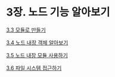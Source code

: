 # 3장. 노드 기능 알아보기

[3.3 모듈로 만들기](3%E1%84%8C%E1%85%A1%E1%86%BC%20%E1%84%82%E1%85%A9%E1%84%83%E1%85%B3%20%E1%84%80%E1%85%B5%E1%84%82%E1%85%B3%E1%86%BC%20%E1%84%8B%E1%85%A1%E1%86%AF%E1%84%8B%E1%85%A1%E1%84%87%E1%85%A9%E1%84%80%E1%85%B5%20041305c3ca3f4b6dbf644116cfebc78c/3%203%20%E1%84%86%E1%85%A9%E1%84%83%E1%85%B2%E1%86%AF%E1%84%85%E1%85%A9%20%E1%84%86%E1%85%A1%E1%86%AB%E1%84%83%E1%85%B3%E1%86%AF%E1%84%80%E1%85%B5%2081b62d08b55645f4b730ddf1da4e0807.md)

[3.4 노드 내장 객체 알아보기](3%E1%84%8C%E1%85%A1%E1%86%BC%20%E1%84%82%E1%85%A9%E1%84%83%E1%85%B3%20%E1%84%80%E1%85%B5%E1%84%82%E1%85%B3%E1%86%BC%20%E1%84%8B%E1%85%A1%E1%86%AF%E1%84%8B%E1%85%A1%E1%84%87%E1%85%A9%E1%84%80%E1%85%B5%20041305c3ca3f4b6dbf644116cfebc78c/3%204%20%E1%84%82%E1%85%A9%E1%84%83%E1%85%B3%20%E1%84%82%E1%85%A2%E1%84%8C%E1%85%A1%E1%86%BC%20%E1%84%80%E1%85%A2%E1%86%A8%E1%84%8E%E1%85%A6%20%E1%84%8B%E1%85%A1%E1%86%AF%E1%84%8B%E1%85%A1%E1%84%87%E1%85%A9%E1%84%80%E1%85%B5%2080e491ac350f418bb2ae8b1e36d2cc19.md)

[3.5 노드 내장 모듈 사용하기](3%E1%84%8C%E1%85%A1%E1%86%BC%20%E1%84%82%E1%85%A9%E1%84%83%E1%85%B3%20%E1%84%80%E1%85%B5%E1%84%82%E1%85%B3%E1%86%BC%20%E1%84%8B%E1%85%A1%E1%86%AF%E1%84%8B%E1%85%A1%E1%84%87%E1%85%A9%E1%84%80%E1%85%B5%20041305c3ca3f4b6dbf644116cfebc78c/3%205%20%E1%84%82%E1%85%A9%E1%84%83%E1%85%B3%20%E1%84%82%E1%85%A2%E1%84%8C%E1%85%A1%E1%86%BC%20%E1%84%86%E1%85%A9%E1%84%83%E1%85%B2%E1%86%AF%20%E1%84%89%E1%85%A1%E1%84%8B%E1%85%AD%E1%86%BC%E1%84%92%E1%85%A1%E1%84%80%E1%85%B5%209038d1a463ce4488ae118553fd2982ba.md)

[3.6 파일 시스템 접근하기](3%E1%84%8C%E1%85%A1%E1%86%BC%20%E1%84%82%E1%85%A9%E1%84%83%E1%85%B3%20%E1%84%80%E1%85%B5%E1%84%82%E1%85%B3%E1%86%BC%20%E1%84%8B%E1%85%A1%E1%86%AF%E1%84%8B%E1%85%A1%E1%84%87%E1%85%A9%E1%84%80%E1%85%B5%20041305c3ca3f4b6dbf644116cfebc78c/3%206%20%E1%84%91%E1%85%A1%E1%84%8B%E1%85%B5%E1%86%AF%20%E1%84%89%E1%85%B5%E1%84%89%E1%85%B3%E1%84%90%E1%85%A6%E1%86%B7%20%E1%84%8C%E1%85%A5%E1%86%B8%E1%84%80%E1%85%B3%E1%86%AB%E1%84%92%E1%85%A1%E1%84%80%E1%85%B5%20e4a5120c504743e299ab77de87aae613.md)